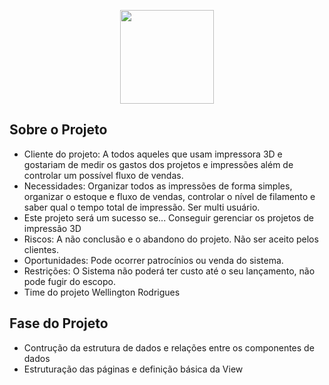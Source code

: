<p align="center"><a href="https://laravel.com" target="_blank"><img width="150"src="https://laravel.com/laravel.png"></a></p>


## Sobre o Projeto

- Cliente do projeto: A todos aqueles que usam impressora 3D e gostariam de medir os gastos dos projetos e impressões além de controlar um possível fluxo de vendas.
- Necessidades: Organizar todos as impressões de forma simples, organizar o estoque e fluxo de vendas, controlar o nível de filamento e saber qual o tempo total de impressão. Ser multi usuário.
- Este projeto será um sucesso se... Conseguir gerenciar os projetos de impressão 3D
- Riscos: A não conclusão e o abandono do projeto. Não ser aceito pelos clientes.
- Oportunidades: Pode ocorrer patrocínios ou venda do sistema.
- Restrições: O Sistema não poderá ter custo até o seu lançamento, não pode fugir do escopo.
- Time do projeto Wellington Rodrigues


## Fase do Projeto

- Contrução da estrutura de dados e relações entre os componentes de dados
- Estruturação das páginas e definição básica da View
